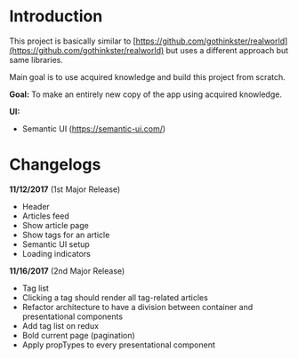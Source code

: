 # Introduction

This project is basically similar to [https://github.com/gothinkster/realworld](https://github.com/gothinkster/realworld) but uses a different approach but
same libraries.

Main goal is to use acquired knowledge and build this project from scratch.

**Goal:**
To make an entirely new copy of the app using acquired knowledge.

**UI:**
- Semantic UI (https://semantic-ui.com/)

# Changelogs

**11/12/2017** (1st Major Release)
- Header
- Articles feed
- Show article page
- Show tags for an article
- Semantic UI setup
- Loading indicators

**11/16/2017** (2nd Major Release)
- Tag list
- Clicking a tag should render all tag-related articles
- Refactor architecture to have a division between container and presentational components
- Add tag list on redux
- Bold current page (pagination)
- Apply propTypes to every presentational component
